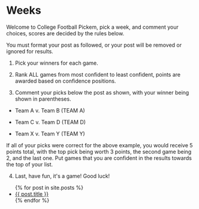 # Weeks

Welcome to College Football Pickem, pick a week, and comment your choices, scores are decided by the rules below.

You must format your post as followed, or your post will be removed or ignored for results.

1. Pick your winners for each game.

2. Rank ALL games from most confident to least confident, points are awarded based on confidence positions.

3. Comment your picks below the post as shown, with your winner being shown in parentheses.

- Team A v. Team B (TEAM A)

- Team C v. Team D (TEAM D)

- Team X v. Team Y (TEAM Y)

If all of your picks were correct for the above example, you would receive 5 points total, with the top pick being worth 3 points, the second game being 2, and the last one. Put games that you are confident in the results towards the top of your list.

4. Last, have fun, it's a game! Good luck!


<ul>
    {% for post in site.posts %}
        <li>
            <a href="{{ post.url }}">{{ post.title }}</a>
        </li>
    {% endfor %}
</ul>